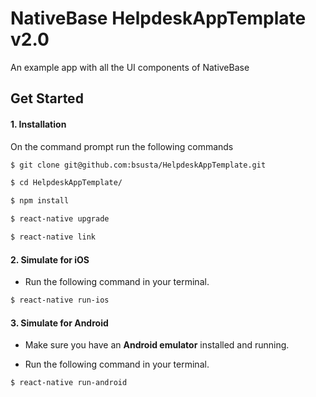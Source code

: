 # NativeBase HelpdeskAppTemplate v2.0
An example app with all the UI components of NativeBase

## Get Started


#### 1. Installation

On the command prompt run the following commands

```sh
$ git clone git@github.com:bsusta/HelpdeskAppTemplate.git

$ cd HelpdeskAppTemplate/

$ npm install

$ react-native upgrade

$ react-native link
```

#### 2. Simulate for iOS

*	Run the following command in your terminal.

```sh
$ react-native run-ios
```

#### 3. Simulate for Android

*	Make sure you have an **Android emulator** installed and running.

*	Run the following command in your terminal.

```sh
$ react-native run-android
```
